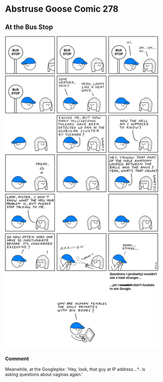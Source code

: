 # Abstruse Goose Comic 278
## At the Bus Stop

![image](skynet_thinks_humans_are_adorable.png)
### Comment
Meanwhile, at the Googleplex: 'Hey, look, that guy at IP address **.**.***.** is asking questions about vaginas again.'
